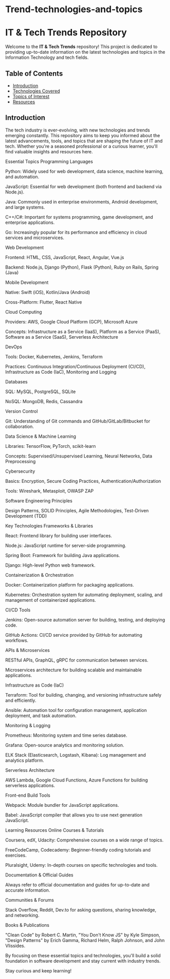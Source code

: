 # Trend-technologies-and-topics

# IT & Tech Trends Repository

Welcome to the **IT & Tech Trends** repository! This project is dedicated to providing up-to-date information on the latest technologies and topics in the Information Technology and tech fields. 

## Table of Contents

- [Introduction](#introduction)
- [Technologies Covered](#technologies-covered)
- [Topics of Interest](#topics-of-interest)
- [Resources](#resources)

## Introduction

The tech industry is ever-evolving, with new technologies and trends emerging constantly. This repository aims to keep you informed about the latest advancements, tools, and topics that are shaping the future of IT and tech. Whether you're a seasoned professional or a curious learner, you'll find valuable insights and resources here.

Essential Topics
Programming Languages

Python: Widely used for web development, data science, machine learning, and automation.

JavaScript: Essential for web development (both frontend and backend via Node.js).

Java: Commonly used in enterprise environments, Android development, and large systems.

C++/C#: Important for systems programming, game development, and enterprise applications.

Go: Increasingly popular for its performance and efficiency in cloud services and microservices.

Web Development

Frontend: HTML, CSS, JavaScript, React, Angular, Vue.js

Backend: Node.js, Django (Python), Flask (Python), Ruby on Rails, Spring (Java)

Mobile Development

Native: Swift (iOS), Kotlin/Java (Android)

Cross-Platform: Flutter, React Native

Cloud Computing

Providers: AWS, Google Cloud Platform (GCP), Microsoft Azure

Concepts: Infrastructure as a Service (IaaS), Platform as a Service (PaaS), Software as a Service (SaaS), Serverless Architecture

DevOps

Tools: Docker, Kubernetes, Jenkins, Terraform

Practices: Continuous Integration/Continuous Deployment (CI/CD), Infrastructure as Code (IaC), Monitoring and Logging

Databases

SQL: MySQL, PostgreSQL, SQLite

NoSQL: MongoDB, Redis, Cassandra

Version Control

Git: Understanding of Git commands and GitHub/GitLab/Bitbucket for collaboration.

Data Science & Machine Learning

Libraries: TensorFlow, PyTorch, scikit-learn

Concepts: Supervised/Unsupervised Learning, Neural Networks, Data Preprocessing

Cybersecurity

Basics: Encryption, Secure Coding Practices, Authentication/Authorization

Tools: Wireshark, Metasploit, OWASP ZAP

Software Engineering Principles

Design Patterns, SOLID Principles, Agile Methodologies, Test-Driven Development (TDD)

Key Technologies
Frameworks & Libraries

React: Frontend library for building user interfaces.

Node.js: JavaScript runtime for server-side programming.

Spring Boot: Framework for building Java applications.

Django: High-level Python web framework.

Containerization & Orchestration

Docker: Containerization platform for packaging applications.

Kubernetes: Orchestration system for automating deployment, scaling, and management of containerized applications.

CI/CD Tools

Jenkins: Open-source automation server for building, testing, and deploying code.

GitHub Actions: CI/CD service provided by GitHub for automating workflows.

APIs & Microservices

RESTful APIs, GraphQL, gRPC for communication between services.

Microservices architecture for building scalable and maintainable applications.

Infrastructure as Code (IaC)

Terraform: Tool for building, changing, and versioning infrastructure safely and efficiently.

Ansible: Automation tool for configuration management, application deployment, and task automation.

Monitoring & Logging

Prometheus: Monitoring system and time series database.

Grafana: Open-source analytics and monitoring solution.

ELK Stack (Elasticsearch, Logstash, Kibana): Log management and analytics platform.

Serverless Architecture

AWS Lambda, Google Cloud Functions, Azure Functions for building serverless applications.

Front-end Build Tools

Webpack: Module bundler for JavaScript applications.

Babel: JavaScript compiler that allows you to use next generation JavaScript.

Learning Resources
Online Courses & Tutorials

Coursera, edX, Udacity: Comprehensive courses on a wide range of topics.

FreeCodeCamp, Codecademy: Beginner-friendly coding tutorials and exercises.

Pluralsight, Udemy: In-depth courses on specific technologies and tools.

Documentation & Official Guides

Always refer to official documentation and guides for up-to-date and accurate information.

Communities & Forums

Stack Overflow, Reddit, Dev.to for asking questions, sharing knowledge, and networking.

Books & Publications

"Clean Code" by Robert C. Martin, "You Don't Know JS" by Kyle Simpson, "Design Patterns" by Erich Gamma, Richard Helm, Ralph Johnson, and John Vlissides.

By focusing on these essential topics and technologies, you'll build a solid foundation in software development and stay current with industry trends.

Stay curious and keep learning!

